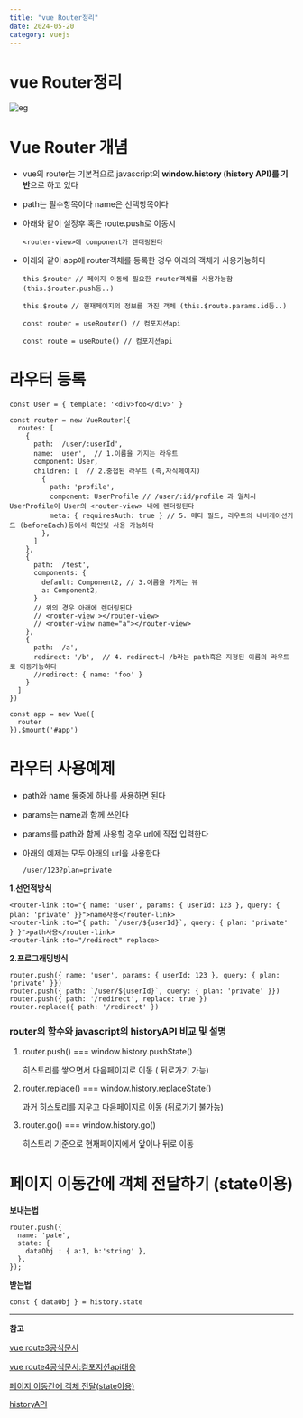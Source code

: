 ```yaml
---
title: "vue Router정리"
date: 2024-05-20
category: vuejs
---
```


# vue Router정리

![eg](/storage/1716213997.jpg)

# Vue Router 개념

* vue의 router는 기본적으로 javascript의 **window.history (history API)를 기반**으로 하고 있다
* path는 필수항목이다 name은 선택항목이다
* 아래와 같이 설정후 <route-link>혹은 route.push로 이동시

  `<router-view>에 component가 렌더링된다`
* 아래와 같이 app에 router객체를 등록한 경우 아래의 객체가 사용가능하다

  `this.$router // 페이지 이동에 필요한 router객체를 사용가능함 (this.$router.push등..)`

  `this.$route // 현재페이지의 정보를 가진 객체 (this.$route.params.id등..)`

  `const router = useRouter() // 컴포지션api`

  `const route = useRoute() // 컴포지션api`

# 라우터 등록

```
const User = { template: '<div>foo</div>' }

const router = new VueRouter({
  routes: [
    {
      path: '/user/:userId',
      name: 'user',  // 1.이름을 가지는 라우트
      component: User,
      children: [  // 2.중첩된 라우트 (즉,자식페이지)
        {
          path: 'profile',
          component: UserProfile // /user/:id/profile 과 일치시 UserProfile이 User의 <router-view> 내에 렌더링된다
          meta: { requiresAuth: true } // 5. 메타 필드, 라우트의 네비게이션가드 (beforeEach)등에서 확인및 사용 가능하다
        },
      ]
    },
    {
      path: '/test',
      components: {
        default: Component2, // 3.이름을 가지는 뷰
        a: Component2,
      }
      // 위의 경우 아래에 렌더링된다
      // <router-view ></router-view>
      // <router-view name="a"></router-view>
    },
    { 
      path: '/a',
      redirect: '/b',  // 4. redirect시 /b라는 path혹은 지정된 이름의 라우트로 이동가능하다
      //redirect: { name: 'foo' }
    }
  ]
})

const app = new Vue({
  router
}).$mount('#app')
```

# 라우터 사용예제

* path와 name 둘중에 하나를 사용하면 된다
* params는 name과 함께 쓰인다
* params를 path와 함께 사용할 경우 url에 직접 입력한다
* 아래의 예제는 모두 아래의 url을 사용한다

  `/user/123?plan=private`

**1.선언적방식**

```
<router-link :to="{ name: 'user', params: { userId: 123 }, query: { plan: 'private' }}">name사용</router-link>
<router-link :to="{ path: `/user/${userId}`, query: { plan: 'private' } }">path사용</router-link>
<router-link :to="/redirect" replace>
```

**2.프로그래밍방식**

```
router.push({ name: 'user', params: { userId: 123 }, query: { plan: 'private' }})
router.push({ path: `/user/${userId}`, query: { plan: 'private' }})
router.push({ path: '/redirect', replace: true })
router.replace({ path: '/redirect' })
```

### router의 함수와 javascript의 historyAPI 비교 및 설명

1. router.push() === window.history.pushState()

   히스토리를 쌓으면서 다음페이지로 이동 ( 뒤로가기 가능)
2. router.replace() === window.history.replaceState()

   과거 히스토리를 지우고 다음페이지로 이동 (뒤로가기 불가능)
3. router.go() === window.history.go()

   히스토리 기준으로 현재페이지에서 앞이나 뒤로 이동

# 페이지 이동간에 객체 전달하기 (state이용)

**보내는법**

```
router.push({
  name: 'pate',
  state: {
    dataObj : { a:1, b:'string' },
  },
});
```

**받는법**

```
const { dataObj } = history.state
```

---

**참고**

[vue route3공식문서](https://router.vuejs.kr/guide/)

[vue route4공식문서:컴포지션api대응](https://v3.router.vuejs.org/kr/guide/#html)

[페이지 이동간에 객체 전달(state이용)](https://velog.io/@yiwonjin/vue-router3-state%EA%B0%9D%EC%B2%B4%EB%A1%9C-%ED%8E%98%EC%9D%B4%EC%A7%80-%EC%82%AC%EC%9D%B4-%EB%8D%B0%EC%9D%B4%ED%84%B0-%EC%A0%84%EB%8B%AC)

[historyAPI](https://www.daleseo.com/js-history-api/#:~:text=History%20API%EB%9E%80%3F,%EC%9C%84%ED%95%9C%20%EC%9B%B9%20%ED%91%9C%EC%A4%80%20API%20%EC%9E%85%EB%8B%88%EB%8B%A4.)
